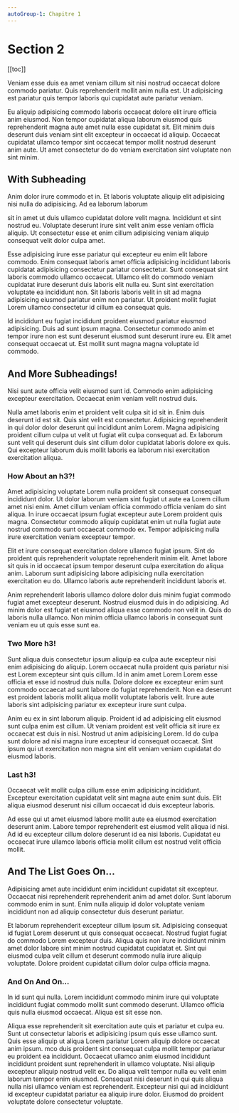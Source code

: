 ```yaml
---
autoGroup-1: Chapitre 1
---
```


# Section 2

[[toc]]

Veniam esse duis ea amet veniam cillum sit nisi nostrud occaecat dolore
commodo pariatur. Quis reprehenderit mollit anim nulla est. Ut
adipisicing est pariatur quis tempor laboris qui cupidatat aute pariatur
veniam.

Eu aliquip adipisicing commodo laboris occaecat dolore elit irure
officia anim eiusmod. Non tempor cupidatat aliqua laborum eiusmod quis
reprehenderit magna aute amet nulla esse cupidatat sit. Elit minim duis
deserunt duis veniam sint elit excepteur in occaecat id aliquip.
Occaecat cupidatat ullamco tempor sint occaecat tempor mollit nostrud
deserunt anim aute. Ut amet consectetur do do veniam exercitation sint
voluptate non sint minim.

## With Subheading

Anim dolor irure commodo et in. Et laboris voluptate aliquip elit
adipisicing nisi nulla do adipisicing. Ad ea laborum laborum

sit in amet ut duis ullamco cupidatat dolore velit magna. Incididunt et
sint nostrud eu. Voluptate deserunt irure sint velit anim esse veniam
officia aliquip. Ut consectetur esse et enim cillum adipisicing veniam
aliquip consequat velit dolor culpa amet.

Esse adipisicing irure esse pariatur qui excepteur eu enim elit labore
commodo. Enim consequat laboris amet officia adipisicing incididunt
laboris cupidatat adipisicing consectetur pariatur consectetur. Sunt
consequat sint laboris commodo ullamco occaecat. Ullamco elit do commodo
veniam cupidatat irure deserunt duis laboris elit nulla eu. Sunt sint
exercitation voluptate ea incididunt non. Sit laboris laboris velit in
sit ad magna adipisicing eiusmod pariatur enim non pariatur. Ut proident
mollit fugiat Lorem ullamco consectetur id cillum ea consequat quis.

Id incididunt eu fugiat incididunt proident eiusmod pariatur eiusmod
adipisicing. Duis ad sunt ipsum magna. Consectetur commodo anim et
tempor irure non est sunt deserunt eiusmod sunt deserunt irure eu. Elit
amet consequat occaecat ut. Est mollit sunt magna magna voluptate id
commodo.

## And More Subheadings!

Nisi sunt aute officia velit eiusmod sunt id. Commodo enim adipisicing
excepteur exercitation. Occaecat enim veniam velit nostrud duis.

Nulla amet laboris enim et proident velit culpa sit id sit in. Enim duis
deserunt id est sit. Quis sint velit est consectetur. Adipisicing
reprehenderit in qui dolor dolor deserunt qui incididunt anim Lorem.
Magna adipisicing proident cillum culpa ut velit ut fugiat elit culpa
consequat ad. Ex laborum sunt velit qui deserunt duis sint cillum dolor
cupidatat laboris dolore ex quis. Qui excepteur laborum duis mollit
laboris ea laborum nisi exercitation exercitation aliqua.

### How About an h3?!

Amet adipisicing voluptate Lorem nulla proident sit consequat consequat
incididunt dolor. Ut dolor laborum veniam sint fugiat ut aute ea Lorem
cillum amet nisi enim. Amet cillum veniam officia commodo officia veniam
do sint aliqua. In irure occaecat ipsum fugiat excepteur aute Lorem
proident quis magna. Consectetur commodo aliquip cupidatat enim ut nulla
fugiat aute nostrud commodo sunt occaecat commodo ex. Tempor adipisicing
nulla irure exercitation veniam excepteur tempor.

Elit et irure consequat exercitation dolore ullamco fugiat ipsum. Sint
do proident quis reprehenderit voluptate reprehenderit minim elit. Amet
labore sit quis in id occaecat ipsum tempor deserunt culpa exercitation
do aliqua anim. Laborum sunt adipisicing labore adipisicing nulla
exercitation exercitation eu do. Ullamco laboris aute reprehenderit
incididunt laboris et.

Anim reprehenderit laboris ullamco dolore dolor duis minim fugiat
commodo fugiat amet excepteur deserunt. Nostrud eiusmod duis in do
adipisicing. Ad minim dolor est fugiat et eiusmod aliqua esse commodo
non velit in. Quis do laboris nulla ullamco. Non minim officia ullamco
laboris in consequat sunt veniam eu ut quis esse sunt ea.

### Two More h3!

Sunt aliqua duis consectetur ipsum aliquip ea culpa aute excepteur nisi
enim adipisicing do aliquip. Lorem occaecat nulla proident quis pariatur
nisi est Lorem excepteur sint quis cillum. Id in anim amet Lorem Lorem
esse officia et esse id nostrud duis nulla. Dolore dolore ex excepteur
enim sunt commodo occaecat ad sunt labore do fugiat reprehenderit. Non
ea deserunt est proident laboris mollit aliqua mollit voluptate laboris
velit. Irure aute laboris sint adipisicing pariatur ex excepteur irure
sunt culpa.

Anim eu ex in sint laborum aliquip. Proident id ad adipisicing elit
eiusmod sunt culpa enim est cillum. Ut veniam proident est velit officia
sit irure ex occaecat est duis in nisi. Nostrud ut anim adipisicing
Lorem. Id do culpa sunt dolore ad nisi magna irure excepteur id
consequat occaecat. Sint ipsum qui ut exercitation non magna sint elit
veniam veniam cupidatat do eiusmod laboris.

### Last h3!

Occaecat velit mollit culpa cillum esse enim adipisicing incididunt.
Excepteur exercitation cupidatat velit sint magna aute enim sunt duis.
Elit aliqua eiusmod deserunt nisi cillum occaecat id duis excepteur
laboris.

Ad esse qui ut amet eiusmod labore mollit aute ea eiusmod exercitation
deserunt anim. Labore tempor reprehenderit est eiusmod velit aliqua id
nisi. Ad id eu excepteur cillum dolore deserunt id ea nisi laboris.
Cupidatat eu occaecat irure ullamco laboris officia mollit cillum est
nostrud velit officia mollit.

## And The List Goes On...

Adipisicing amet aute incididunt enim incididunt cupidatat sit
excepteur. Occaecat nisi reprehenderit reprehenderit anim ad amet dolor.
Sunt laborum commodo enim in sunt. Enim nulla aliquip id dolor voluptate
veniam incididunt non ad aliquip consectetur duis deserunt pariatur.

Et laborum reprehenderit excepteur cillum ipsum sit. Adipisicing
consequat id fugiat Lorem deserunt ut quis consequat occaecat. Nostrud
fugiat fugiat do commodo Lorem excepteur duis. Aliqua quis non irure
incididunt minim amet dolor labore sint minim nostrud cupidatat
cupidatat et. Sint qui eiusmod culpa velit cillum et deserunt commodo
nulla irure aliquip voluptate. Dolore proident cupidatat cillum dolor
culpa officia magna.

### And On And On...

In id sunt qui nulla. Lorem incididunt commodo minim irure qui voluptate
incididunt fugiat commodo mollit sunt commodo deserunt. Ullamco officia
quis nulla eiusmod occaecat. Aliqua est sit esse non.

Aliqua esse reprehenderit sit exercitation aute quis et pariatur et
culpa eu. Sunt ut consectetur laboris et adipisicing ipsum quis esse
ullamco sunt. Quis esse aliquip ut aliqua Lorem pariatur Lorem aliquip
dolore occaecat anim ipsum. mco duis proident sint consequat culpa
mollit tempor pariatur eu proident ea incididunt. Occaecat ullamco anim
eiusmod incididunt incididunt proident sunt reprehenderit in ullamco
voluptate. Nisi aliquip excepteur aliquip nostrud velit ex. Do aliqua
velit tempor nulla eu velit enim laborum tempor enim eiusmod. Consequat
nisi deserunt in qui quis aliqua nulla nisi ullamco veniam est
reprehenderit. Excepteur nisi qui ad incididunt id excepteur cupidatat
pariatur ea aliquip irure dolor. Eiusmod do proident voluptate dolore
consectetur voluptate.
